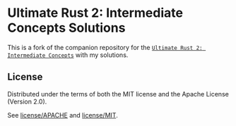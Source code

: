# Ultimate Rust 2: Intermediate Concepts Solutions

This is a fork of the companion repository for the [`Ultimate Rust 2: Intermediate Concepts`](https://github.com/CleanCut/ultimate_rust2) with my solutions.


## License

Distributed under the terms of both the MIT license and the Apache License (Version 2.0).

See [license/APACHE](license/APACHE) and [license/MIT](license/MIT).
